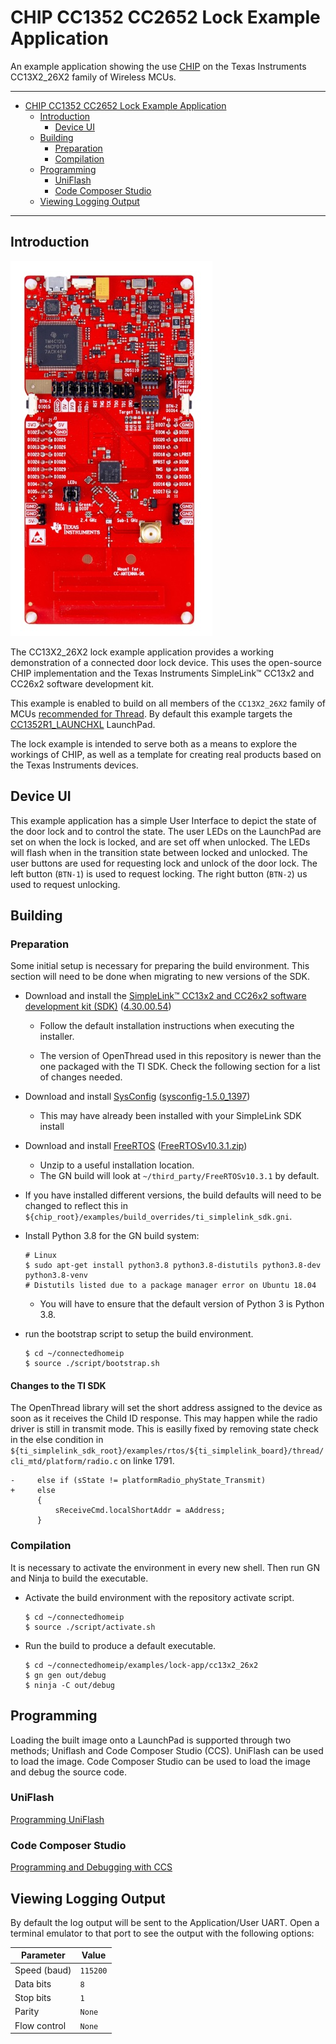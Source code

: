 # CHIP CC1352 CC2652 Lock Example Application

An example application showing the use [CHIP][chip] on the Texas Instruments
CC13X2_26X2 family of Wireless MCUs.

---

-   [CHIP CC1352 CC2652 Lock Example Application](#chip-cc1352-cc2652-lock-example-application)
    -   [Introduction](#introduction)
        -   [Device UI](#device-ui)
    -   [Building](#building)
        -   [Preparation](#preparation)
        -   [Compilation](#compilation)
    -   [Programming](#programming)
        -   [UniFlash](#uniflash)
        -   [Code Composer Studio](#code-composer-studio)
    -   [Viewing Logging Output](#viewing-logging-output)

---

## Introduction

![CC1352R1_LAUNCHXL](doc/images/cc1352r1_launchxl.jpg)

The CC13X2_26X2 lock example application provides a working demonstration of a
connected door lock device. This uses the open-source CHIP implementation and
the Texas Instruments SimpleLink™ CC13x2 and CC26x2 software development kit.

This example is enabled to build on all members of the `CC13X2_26X2` family of
MCUs [recommended for Thread][ti_thread_dnd]. By default this example targets
the [CC1352R1_LAUNCHXL][cc1352r1_launchxl] LaunchPad.

The lock example is intended to serve both as a means to explore the workings of
CHIP, as well as a template for creating real products based on the Texas
Instruments devices.

## Device UI

This example application has a simple User Interface to depict the state of the
door lock and to control the state. The user LEDs on the LaunchPad are set on
when the lock is locked, and are set off when unlocked. The LEDs will flash when
in the transition state between locked and unlocked. The user buttons are used
for requesting lock and unlock of the door lock. The left button (`BTN-1`) is
used to request locking. The right button (`BTN-2`) us used to request
unlocking.

## Building

### Preparation

Some initial setup is necessary for preparing the build environment. This
section will need to be done when migrating to new versions of the SDK.

-   Download and install the [SimpleLink™ CC13x2 and CC26x2 software development
    kit (SDK)][simplelink_sdk] ([4.30.00.54][simplelink_sdk_4.30.00.54])

    -   Follow the default installation instructions when executing the
        installer.

    -   The version of OpenThread used in this repository is newer than the one
        packaged with the TI SDK. Check the following section for a list of
        changes needed.

-   Download and install [SysConfig][sysconfig]
    ([sysconfig-1.5.0_1397][sysconfig-1.5.0_1397])

    -   This may have already been installed with your SimpleLink SDK install

-   Download and install [FreeRTOS][freertos]
    ([FreeRTOSv10.3.1.zip][freertosv10.3.1])

    -   Unzip to a useful installation location.
    -   The GN build will look at `~/third_party/FreeRTOSv10.3.1` by default.

-   If you have installed different versions, the build defaults will need to be
    changed to reflect this in
    `${chip_root}/examples/build_overrides/ti_simplelink_sdk.gni`.

-   Install Python 3.8 for the GN build system:

    ```
    # Linux
    $ sudo apt-get install python3.8 python3.8-distutils python3.8-dev python3.8-venv
    # Distutils listed due to a package manager error on Ubuntu 18.04

    ```

    -   You will have to ensure that the default version of Python 3 is Python
        3.8.

-   run the bootstrap script to setup the build environment.

    ```
    $ cd ~/connectedhomeip
    $ source ./script/bootstrap.sh

    ```

#### Changes to the TI SDK

The OpenThread library will set the short address assigned to the device as soon
as it receives the Child ID response. This may happen while the radio driver is
still in transmit mode. This is easilly fixed by removing state check in the
else condition in
`${ti_simplelink_sdk_root}/examples/rtos/${ti_simplelink_board}/thread/cli_mtd/platform/radio.c`
on linke 1791.

```
-     else if (sState != platformRadio_phyState_Transmit)
+     else
      {
          sReceiveCmd.localShortAddr = aAddress;
      }
```

### Compilation

It is necessary to activate the environment in every new shell. Then run GN and
Ninja to build the executable.

-   Activate the build environment with the repository activate script.

    ```
    $ cd ~/connectedhomeip
    $ source ./script/activate.sh

    ```

-   Run the build to produce a default executable.

    ```
    $ cd ~/connectedhomeip/examples/lock-app/cc13x2_26x2
    $ gn gen out/debug
    $ ninja -C out/debug

    ```

## Programming

Loading the built image onto a LaunchPad is supported through two methods;
Uniflash and Code Composer Studio (CCS). UniFlash can be used to load the image.
Code Composer Studio can be used to load the image and debug the source code.

### UniFlash

[Programming UniFlash](doc/programming-uniflash.md)

### Code Composer Studio

[Programming and Debugging with CCS](doc/programming-ccs.md)

## Viewing Logging Output

By default the log output will be sent to the Application/User UART. Open a
terminal emulator to that port to see the output with the following options:

| Parameter    | Value    |
| ------------ | -------- |
| Speed (baud) | `115200` |
| Data bits    | `8`      |
| Stop bits    | `1`      |
| Parity       | `None`   |
| Flow control | `None`   |

[chip]: https://github.com/project-chip/connectedhomeip
[cc1352r1_launchxl]: https://www.ti.com/tool/LAUNCHXL-CC1352R1
[simplelink_sdk]: https://www.ti.com/tool/SIMPLELINK-CC13X2-26X2-SDK
[simplelink_sdk_4.30.00.54]:
    https://www.ti.com/tool/download/SIMPLELINK-CC13X2-26X2-SDK/4.30.00.54
[sysconfig]: https://www.ti.com/tool/SYSCONFIG
[sysconfig-1.5.0_1397]:
    http://software-dl.ti.com/ccs/esd/sysconfig/sysconfig-1.5.0_1397-setup.run
[freertos]: https://www.freertos.org/index.html
[freertosv10.3.1]:
    https://github.com/FreeRTOS/FreeRTOS/releases/download/V10.3.1/FreeRTOSv10.3.1.zip
[ti_thread_dnd]:
    https://www.ti.com/wireless-connectivity/thread/design-development.html
